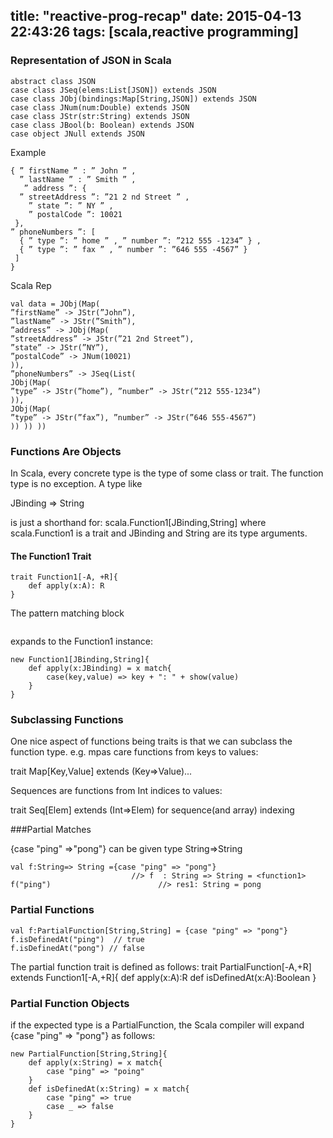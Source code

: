 title: "reactive-prog-recap"
date: 2015-04-13 22:43:26
tags: [scala,reactive programming]
---

### Representation of JSON in Scala

```
abstract class JSON
case class JSeq(elems:List[JSON]) extends JSON
case class JObj(bindings:Map[String,JSON]) extends JSON
case class JNum(num:Double) extends JSON
case class JStr(str:String) extends JSON
case class JBool(b: Boolean) extends JSON
case object JNull extends JSON
```

Example 

```
{ ” firstName ” : ” John ” ,
  ” lastName ” : ” Smith ” ,
   ” address ”: {
  ” streetAddress ”: ”21 2 nd Street ” ,
	” state ”: ” NY ” ,
	” postalCode ”: 10021
 },
” phoneNumbers ”: [
  { ” type ”: ” home ” , ” number ”: ”212 555 -1234” } ,
  { ” type ”: ” fax ” , ” number ”: ”646 555 -4567” }
 ]
}
```
Scala Rep

```
val data = JObj(Map(
”firstName” -> JStr(”John”),
”lastName” -> JStr(”Smith”),
”address” -> JObj(Map(
”streetAddress” -> JStr(”21 2nd Street”),
”state” -> JStr(”NY”),
”postalCode” -> JNum(10021)
)),
”phoneNumbers” -> JSeq(List(
JObj(Map(
”type” -> JStr(”home”), ”number” -> JStr(”212 555-1234”)
)),
JObj(Map(
”type” -> JStr(”fax”), ”number” -> JStr(”646 555-4567”)
)) )) ))
```

### Functions Are Objects

In Scala, every concrete type is the type of some class or trait.
The function type is no exception. A type like

JBinding => String

is just a shorthand for: scala.Function1[JBinding,String]
where scala.Function1 is a trait and JBinding and String are its type arguments.

#### The Function1 Trait
```
trait Function1[-A, +R]{
	def apply(x:A): R
}
```

The pattern matching block

```{case (key,value) => key + ": " + value}

```
expands to the Function1 instance:

```
new Function1[JBinding,String]{
	def apply(x:JBinding) = x match{
		case(key,value) => key + ": " + show(value)
	}
}
```

### Subclassing Functions
One nice aspect of functions being traits is that we can subclass the function type.
e.g. mpas care functions from keys to values:

trait Map[Key,Value] extends (Key=>Value)...

Sequences are functions from Int indices to values:

trait Seq[Elem] extends (Int=>Elem)
for sequence(and array) indexing

###Partial Matches

{case "ping" =>"pong"} 
can be given type String=>String

```
val f:String=> String ={case "ping" => "pong"}
                           //> f  : String => String = <function1>
f("ping")                        //> res1: String = pong
```

### Partial Functions

```
val f:PartialFunction[String,String] = {case "ping" => "pong"}
f.isDefinedAt("ping")  // true
f.isDefinedAt("pong") // false
```
The partial function trait is defined as follows:
trait PartialFunction[-A,+R] extends Function1[-A,+R]{
	def apply(x:A):R
	def isDefinedAt(x:A):Boolean
}

### Partial Function Objects

if the expected type is a PartialFunction, the Scala compiler will expand {case "ping" => "pong"} 
as follows:

```
new PartialFunction[String,String]{
	def apply(x:String) = x match{
		case "ping" => "poing"
	}
	def isDefinedAt(x:String) = x match{
		case "ping" => true
		case _ => false
	}
}
```
